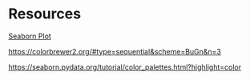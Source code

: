 # Resources

[Seaborn Plot](https://seaborn.pydata.org/api.html)

https://colorbrewer2.org/#type=sequential&scheme=BuGn&n=3

https://seaborn.pydata.org/tutorial/color_palettes.html?highlight=color
